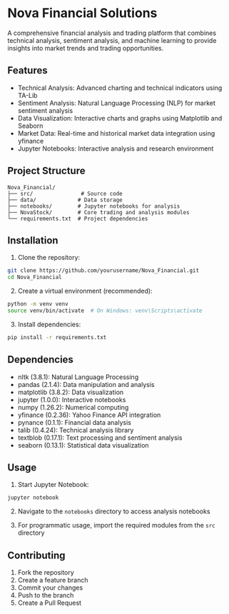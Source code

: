 # Nova Financial Solutions

A comprehensive financial analysis and trading platform that combines technical analysis, sentiment analysis, and machine learning to provide insights into market trends and trading opportunities.

## Features

- Technical Analysis: Advanced charting and technical indicators using TA-Lib
- Sentiment Analysis: Natural Language Processing (NLP) for market sentiment analysis
- Data Visualization: Interactive charts and graphs using Matplotlib and Seaborn
- Market Data: Real-time and historical market data integration using yfinance
- Jupyter Notebooks: Interactive analysis and research environment

## Project Structure

```
Nova_Financial/
├── src/               # Source code
├── data/             # Data storage
├── notebooks/        # Jupyter notebooks for analysis
├── NovaStock/        # Core trading and analysis modules
└── requirements.txt  # Project dependencies
```

## Installation

1. Clone the repository:
```bash
git clone https://github.com/yourusername/Nova_Financial.git
cd Nova_Financial
```

2. Create a virtual environment (recommended):
```bash
python -m venv venv
source venv/bin/activate  # On Windows: venv\Scripts\activate
```

3. Install dependencies:
```bash
pip install -r requirements.txt
```

## Dependencies

- nltk (3.8.1): Natural Language Processing
- pandas (2.1.4): Data manipulation and analysis
- matplotlib (3.8.2): Data visualization
- jupyter (1.0.0): Interactive notebooks
- numpy (1.26.2): Numerical computing
- yfinance (0.2.36): Yahoo Finance API integration
- pynance (0.1.1): Financial data analysis
- talib (0.4.24): Technical analysis library
- textblob (0.17.1): Text processing and sentiment analysis
- seaborn (0.13.1): Statistical data visualization

## Usage

1. Start Jupyter Notebook:
```bash
jupyter notebook
```

2. Navigate to the `notebooks` directory to access analysis notebooks

3. For programmatic usage, import the required modules from the `src` directory

## Contributing

1. Fork the repository
2. Create a feature branch
3. Commit your changes
4. Push to the branch
5. Create a Pull Request
